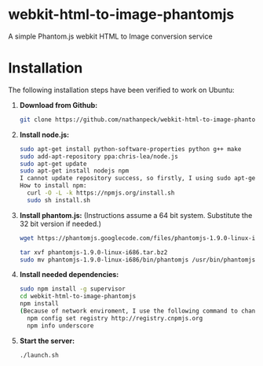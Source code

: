 webkit-html-to-image-phantomjs
==============================

A simple Phantom.js webkit HTML to Image conversion service

Installation
============

The following installation steps have been verified to work on Ubuntu:

1. **Download from Github:**

    ```bash
    git clone https://github.com/nathanpeck/webkit-html-to-image-phantomjs.git
    ```   

2. **Install node.js:**

    ```bash
    sudo apt-get install python-software-properties python g++ make
    sudo add-apt-repository ppa:chris-lea/node.js
    sudo apt-get update
    sudo apt-get install nodejs npm
    I cannot update repository success, so firstly, I using sudo apt-get install nodejs to install nodejs.
    How to install npm:
      curl -O -L -k https://npmjs.org/install.sh
      sudo sh install.sh
    ```

3. **Install phantom.js:** (Instructions assume a 64 bit system. Substitute the 32 bit version if needed.)

    ```bash
    wget https://phantomjs.googlecode.com/files/phantomjs-1.9.0-linux-i686.tar.bz2

    tar xvf phantomjs-1.9.0-linux-i686.tar.bz2
    sudo mv phantomjs-1.9.0-linux-i686/bin/phantomjs /usr/bin/phantomjs
    ```

4. **Install needed dependencies:**

    ```bash
    sudo npm install -g supervisor
    cd webkit-html-to-image-phantomjs
    npm install
    (Because of network enviroment, I use the following command to change npm source:
      npm config set registry http://registry.cnpmjs.org
      npm info underscore
    ```
    
5. **Start the server:**

    ```bash
    ./launch.sh
    ```
